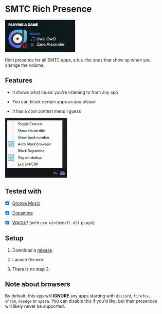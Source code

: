 # SMTC Rich Presence

![The presence in action.](presence.png)

Rich presence for all SMTC apps, a.k.a. the ones that show up when you change the volume.

## Features

- It shows what music you're listening to from any app

- You can block certain apps as you please

- It has a cool context menu I guess

![It's very cool.](context.png)

## Tested with

- [x] [Groove Music](https://www.microsoft.com/en-gb/p/groove-music/9wzdncrfj3pt)

- [x] [Dopamine](https://www.digimezzo.com/software/dopamine/)

- [x] [WACUP](https://getwacup.com/) (with `gen_win10shell.dll` plugin)


## Setup

1. Download a [release](https://github.com/thelmgn/smtcrp/releases)

2. Launch the exe.

3. There is no step 3.

## Note about browsers

By default, this app will **IGNORE** any apps starting with `discord`, `firefox`, `chrom`, `msedge` or `opera`. You can disable this if you'd like, but their presences will likely never be supported.

